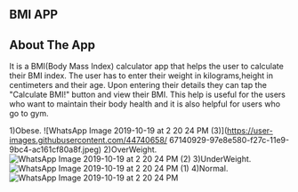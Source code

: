 ## BMI APP

## About The App

It is a BMI(Body Mass Index) calculator app that helps the user to calculate their BMI index.
The user has to enter their weight in kilograms,height in centimeters and their age.
Upon entering their details they can tap the "Calculate BMI!" button and view their BMI.
This help is useful for the users who want to maintain their body health and it is also helpful for users who go to gym.

1)Obese.
![WhatsApp Image 2019-10-19 at 2 20 24 PM (3)](https://user-images.githubusercontent.com/44740658/
67140929-97e8e580-f27c-11e9-9bc4-ac161cf80a8f.jpeg)
2)OverWeight.
![WhatsApp Image 2019-10-19 at 2 20 24 PM (2)](https://user-images.githubusercontent.com/44740658/67140930-98817c00-f27c-11e9-9ff1-648fb60ef679.jpeg)
3)UnderWeight.
![WhatsApp Image 2019-10-19 at 2 20 24 PM (1)](https://user-images.githubusercontent.com/44740658/67140931-98817c00-f27c-11e9-8fac-e9356e042115.jpeg)
4)Normal.
![WhatsApp Image 2019-10-19 at 2 20 24 PM](https://user-images.githubusercontent.com/44740658/67140932-98817c00-f27c-11e9-975c-925dbab2e30a.jpeg)

